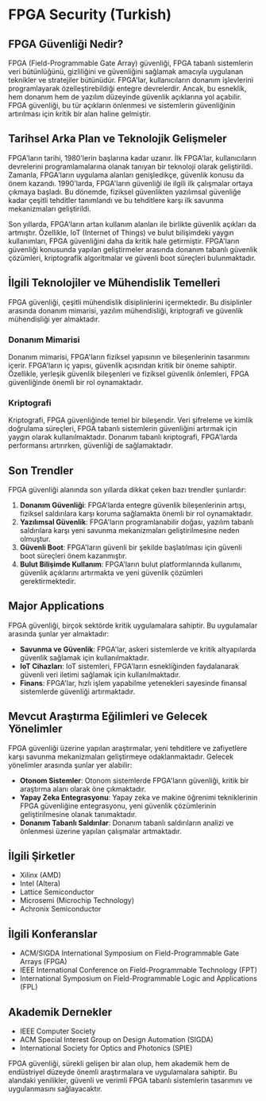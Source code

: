 # FPGA Security (Turkish)

## FPGA Güvenliği Nedir?

FPGA (Field-Programmable Gate Array) güvenliği, FPGA tabanlı sistemlerin veri bütünlüğünü, gizliliğini ve güvenliğini sağlamak amacıyla uygulanan teknikler ve stratejiler bütünüdür. FPGA'lar, kullanıcıların donanım işlevlerini programlayarak özelleştirebildiği entegre devrelerdir. Ancak, bu esneklik, hem donanım hem de yazılım düzeyinde güvenlik açıklarına yol açabilir. FPGA güvenliği, bu tür açıkların önlenmesi ve sistemlerin güvenliğinin artırılması için kritik bir alan haline gelmiştir.

## Tarihsel Arka Plan ve Teknolojik Gelişmeler

FPGA'ların tarihi, 1980'lerin başlarına kadar uzanır. İlk FPGA'lar, kullanıcıların devrelerini programlamalarına olanak tanıyan bir teknoloji olarak geliştirildi. Zamanla, FPGA'ların uygulama alanları genişledikçe, güvenlik konusu da önem kazandı. 1990'larda, FPGA'ların güvenliği ile ilgili ilk çalışmalar ortaya çıkmaya başladı. Bu dönemde, fiziksel güvenlikten yazılımsal güvenliğe kadar çeşitli tehditler tanımlandı ve bu tehditlere karşı ilk savunma mekanizmaları geliştirildi.

Son yıllarda, FPGA'ların artan kullanım alanları ile birlikte güvenlik açıkları da artmıştır. Özellikle, IoT (Internet of Things) ve bulut bilişimdeki yaygın kullanımları, FPGA güvenliğini daha da kritik hale getirmiştir. FPGA'ların güvenliği konusunda yapılan geliştirmeler arasında donanım tabanlı güvenlik çözümleri, kriptografik algoritmalar ve güvenli boot süreçleri bulunmaktadır.

## İlgili Teknolojiler ve Mühendislik Temelleri

FPGA güvenliği, çeşitli mühendislik disiplinlerini içermektedir. Bu disiplinler arasında donanım mimarisi, yazılım mühendisliği, kriptografi ve güvenlik mühendisliği yer almaktadır. 

### Donanım Mimarisi

Donanım mimarisi, FPGA'ların fiziksel yapısının ve bileşenlerinin tasarımını içerir. FPGA'ların iç yapısı, güvenlik açısından kritik bir öneme sahiptir. Özellikle, yerleşik güvenlik bileşenleri ve fiziksel güvenlik önlemleri, FPGA güvenliğinde önemli bir rol oynamaktadır.

### Kriptografi

Kriptografi, FPGA güvenliğinde temel bir bileşendir. Veri şifreleme ve kimlik doğrulama süreçleri, FPGA tabanlı sistemlerin güvenliğini artırmak için yaygın olarak kullanılmaktadır. Donanım tabanlı kriptografi, FPGA'larda performansı artırırken, güvenliği de sağlamaktadır.

## Son Trendler

FPGA güvenliği alanında son yıllarda dikkat çeken bazı trendler şunlardır:

1. **Donanım Güvenliği**: FPGA'larda entegre güvenlik bileşenlerinin artışı, fiziksel saldırılara karşı koruma sağlamakta önemli bir rol oynamaktadır.
2. **Yazılımsal Güvenlik**: FPGA'ların programlanabilir doğası, yazılım tabanlı saldırılara karşı yeni savunma mekanizmaları geliştirilmesine neden olmuştur.
3. **Güvenli Boot**: FPGA'ların güvenli bir şekilde başlatılması için güvenli boot süreçleri önem kazanmıştır.
4. **Bulut Bilişimde Kullanım**: FPGA'ların bulut platformlarında kullanımı, güvenlik açıklarını artırmakta ve yeni güvenlik çözümleri gerektirmektedir.

## Major Applications

FPGA güvenliği, birçok sektörde kritik uygulamalara sahiptir. Bu uygulamalar arasında şunlar yer almaktadır:

- **Savunma ve Güvenlik**: FPGA'lar, askeri sistemlerde ve kritik altyapılarda güvenlik sağlamak için kullanılmaktadır.
- **IoT Cihazları**: IoT sistemleri, FPGA'ların esnekliğinden faydalanarak güvenli veri iletimi sağlamak için kullanılmaktadır.
- **Finans**: FPGA'lar, hızlı işlem yapabilme yetenekleri sayesinde finansal sistemlerde güvenliği artırmaktadır.

## Mevcut Araştırma Eğilimleri ve Gelecek Yönelimler

FPGA güvenliği üzerine yapılan araştırmalar, yeni tehditlere ve zafiyetlere karşı savunma mekanizmaları geliştirmeye odaklanmaktadır. Gelecek yönelimler arasında şunlar yer alabilir:

- **Otonom Sistemler**: Otonom sistemlerde FPGA'ların güvenliği, kritik bir araştırma alanı olarak öne çıkmaktadır.
- **Yapay Zeka Entegrasyonu**: Yapay zeka ve makine öğrenimi tekniklerinin FPGA güvenliğine entegrasyonu, yeni güvenlik çözümlerinin geliştirilmesine olanak tanımaktadır.
- **Donanım Tabanlı Saldırılar**: Donanım tabanlı saldırıların analizi ve önlenmesi üzerine yapılan çalışmalar artmaktadır.

## İlgili Şirketler
- Xilinx (AMD)
- Intel (Altera)
- Lattice Semiconductor
- Microsemi (Microchip Technology)
- Achronix Semiconductor

## İlgili Konferanslar
- ACM/SIGDA International Symposium on Field-Programmable Gate Arrays (FPGA)
- IEEE International Conference on Field-Programmable Technology (FPT)
- International Symposium on Field-Programmable Logic and Applications (FPL)

## Akademik Dernekler
- IEEE Computer Society
- ACM Special Interest Group on Design Automation (SIGDA)
- International Society for Optics and Photonics (SPIE)

FPGA güvenliği, sürekli gelişen bir alan olup, hem akademik hem de endüstriyel düzeyde önemli araştırmalara ve uygulamalara sahiptir. Bu alandaki yenilikler, güvenli ve verimli FPGA tabanlı sistemlerin tasarımını ve uygulanmasını sağlayacaktır.